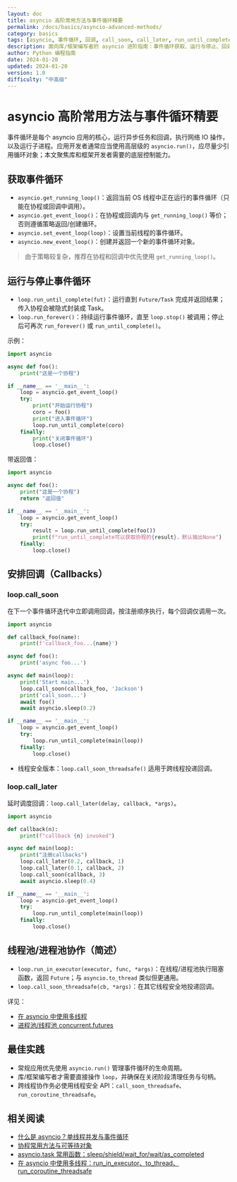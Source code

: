 ```yaml
---
layout: doc
title: asyncio 高阶常用方法与事件循环精要
permalink: /docs/basics/asyncio-advanced-methods/
category: basics
tags: [asyncio, 事件循环, 回调, call_soon, call_later, run_until_complete]
description: 面向库/框架编写者的 asyncio 进阶指南：事件循环获取、运行与停止、回调调度、线程安全投递等高级用法。
author: Python 编程指南
date: 2024-01-20
updated: 2024-01-20
version: 1.0
difficulty: "中高级"
---
```


# asyncio 高阶常用方法与事件循环精要

事件循环是每个 asyncio 应用的核心，运行异步任务和回调，执行网络 IO 操作，以及运行子进程。应用开发者通常应当使用高层级的 `asyncio.run()`，应尽量少引用循环对象；本文聚焦库和框架开发者需要的底层控制能力。

## 获取事件循环

- `asyncio.get_running_loop()`：返回当前 OS 线程中正在运行的事件循环（只能在协程或回调中调用）。
- `asyncio.get_event_loop()`：在协程或回调内与 `get_running_loop()` 等价；否则遵循策略返回/创建循环。
- `asyncio.set_event_loop(loop)`：设置当前线程的事件循环。
- `asyncio.new_event_loop()`：创建并返回一个新的事件循环对象。

> 由于策略较复杂，推荐在协程和回调中优先使用 `get_running_loop()`。

## 运行与停止事件循环

- `loop.run_until_complete(fut)`：运行直到 `Future/Task` 完成并返回结果；传入协程会被隐式封装成 Task。
- `loop.run_forever()`：持续运行事件循环，直至 `loop.stop()` 被调用；停止后可再次 `run_forever()` 或 `run_until_complete()`。

示例：

```python
import asyncio

async def foo():
    print("这是一个协程")

if __name__ == '__main__':
    loop = asyncio.get_event_loop()
    try:
        print("开始运行协程")
        coro = foo()
        print("进入事件循环")
        loop.run_until_complete(coro)
    finally:
        print("关闭事件循环")
        loop.close()
```

带返回值：

```python
import asyncio

async def foo():
    print("这是一个协程")
    return "返回值"

if __name__ == '__main__':
    loop = asyncio.get_event_loop()
    try:
        result = loop.run_until_complete(foo())
        print(f"run_until_complete可以获取协程的{result}，默认输出None")
    finally:
        loop.close()
```

## 安排回调（Callbacks）

### loop.call_soon

在下一个事件循环迭代中立即调用回调，按注册顺序执行，每个回调仅调用一次。

```python
import asyncio

def callback_foo(name):
    print(f'callback_foo...{name}')

async def foo():
    print('async foo...')

async def main(loop):
    print('Start main...')
    loop.call_soon(callback_foo, 'Jackson')
    print('call_soon...')
    await foo()
    await asyncio.sleep(0.2)

if __name__ == '__main__':
    loop = asyncio.get_event_loop()
    try:
        loop.run_until_complete(main(loop))
    finally:
        loop.close()
```

- 线程安全版本：`loop.call_soon_threadsafe()` 适用于跨线程投递回调。

### loop.call_later

延时调度回调：`loop.call_later(delay, callback, *args)`。

```python
import asyncio

def callback(n):
    print(f"callback {n} invoked")

async def main(loop):
    print("注册callbacks")
    loop.call_later(0.2, callback, 1)
    loop.call_later(0.1, callback, 2)
    loop.call_soon(callback, 3)
    await asyncio.sleep(0.4)

if __name__ == '__main__':
    loop = asyncio.get_event_loop()
    try:
        loop.run_until_complete(main(loop))
    finally:
        loop.close()
```

## 线程池/进程池协作（简述）

- `loop.run_in_executor(executor, func, *args)`：在线程/进程池执行阻塞函数，返回 `Future`；与 `asyncio.to_thread` 类似但更通用。
- `loop.call_soon_threadsafe(cb, *args)`：在其它线程安全地投递回调。

详见：
- [在 asyncio 中使用多线程](./asyncio-threads/)
- [进程池/线程池 concurrent.futures](./concurrent-futures/)

## 最佳实践

- 常规应用优先使用 `asyncio.run()` 管理事件循环的生命周期。
- 库/框架编写者才需要直接操作 `loop`，并确保在关闭阶段清理任务与句柄。
- 跨线程协作务必使用线程安全 API：`call_soon_threadsafe`、`run_coroutine_threadsafe`。

## 相关阅读

- [什么是 asyncio？单线程并发与事件循环](./asyncio-intro/)
- [协程常用方法与可等待对象](./coroutine-methods/)
- [asyncio.task 常用函数：sleep/shield/wait_for/wait/as_completed](./asyncio-task-functions/)
- [在 asyncio 中使用多线程：run_in_executor、to_thread、run_coroutine_threadsafe](./asyncio-threads/)